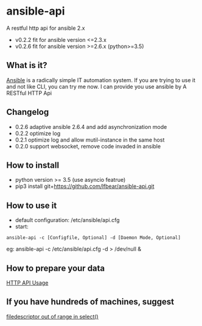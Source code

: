 # ansible-api

A restful http api for ansible 2.x
- v0.2.2 fit for ansible version <=2.3.x
- v0.2.6 fit for ansible version >=2.6.x (python>=3.5)

## What is it?

[Ansible](https://github.com/ansible/ansible/) is a radically simple IT automation system.
If you are trying to use it and not like CLI, you can try me now. I can provide you use ansible by A RESTful HTTP Api

## Changelog

- 0.2.6 adaptive ansible 2.6.4 and add asynchronization mode
- 0.2.2 optimize log
- 0.2.1 optimize log and allow mutil-instance in the same host
- 0.2.0 support websocket, remove code invaded in ansible

## How to install

- python version >= 3.5 (use asyncio featrue)
- pip3 install git+https://github.com/lfbear/ansible-api.git

## How to use it

- default configuration: /etc/ansible/api.cfg
- start: 
```
ansible-api -c [Configfile, Optional] -d [Daemon Mode, Optional]
```
eg: ansible-api -c /etc/ansible/api.cfg -d > /dev/null &

## How to prepare your data

[HTTP API Usage](https://github.com/lfbear/ansible-api/wiki/http-api-usage)

## If you have hundreds of machines, suggest
[filedescriptor out of range in select()](https://github.com/lfbear/ansible-api/wiki/ValueError:-filedescriptor-out-of-range-in-select())
